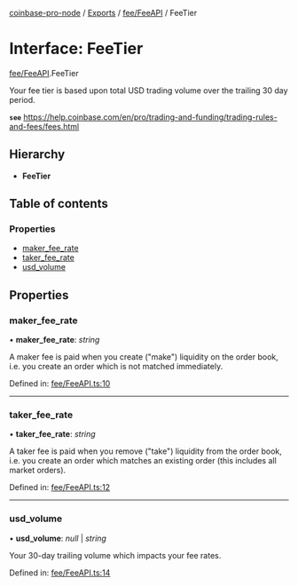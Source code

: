 [coinbase-pro-node](../../README.md) / [Exports](../../modules.md) / [fee/FeeAPI](../../modules/fee_feeapi.md) / FeeTier

# Interface: FeeTier

[fee/FeeAPI](../../modules/fee_feeapi.md).FeeTier

Your fee tier is based upon total USD trading volume over the trailing 30 day period.

**`see`** https://help.coinbase.com/en/pro/trading-and-funding/trading-rules-and-fees/fees.html

## Hierarchy

- **FeeTier**

## Table of contents

### Properties

- [maker_fee_rate](feeapi.feetier.md#maker_fee_rate)
- [taker_fee_rate](feeapi.feetier.md#taker_fee_rate)
- [usd_volume](feeapi.feetier.md#usd_volume)

## Properties

### maker_fee_rate

• **maker_fee_rate**: _string_

A maker fee is paid when you create ("make") liquidity on the order book, i.e. you create an order which is not matched immediately.

Defined in: [fee/FeeAPI.ts:10](https://github.com/bennycode/coinbase-pro-node/blob/aa07e6d/src/fee/FeeAPI.ts#L10)

---

### taker_fee_rate

• **taker_fee_rate**: _string_

A taker fee is paid when you remove ("take") liquidity from the order book, i.e. you create an order which matches an existing order (this includes all market orders).

Defined in: [fee/FeeAPI.ts:12](https://github.com/bennycode/coinbase-pro-node/blob/aa07e6d/src/fee/FeeAPI.ts#L12)

---

### usd_volume

• **usd_volume**: _null_ \| _string_

Your 30-day trailing volume which impacts your fee rates.

Defined in: [fee/FeeAPI.ts:14](https://github.com/bennycode/coinbase-pro-node/blob/aa07e6d/src/fee/FeeAPI.ts#L14)
